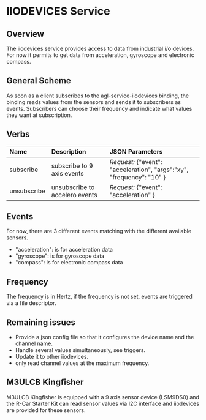 # IIODEVICES Service

## Overview

The iiodevices service provides access to data from industrial i/o devices.
For now it permits to get data from acceleration, gyroscope and electronic compass.

## General Scheme

As soon as a client subscribes to the agl-service-iiodevices binding,
the binding reads values from the sensors and sends it to subscribers as events.
Subscribers can choose their frequency and indicate what values they want at
subscription.

## Verbs

| Name               | Description                                 | JSON Parameters                                                   |
|:-------------------|:--------------------------------------------|:---------------------------------------------------------------   |
| subscribe          | subscribe to 9 axis events                  | *Request:* {"event": "acceleration", "args":"xy", "frequency": "10" }|
| unsubscribe        | unsubscribe to accelero events              | *Request:* {"event": "acceleration" } |

## Events

For now, there are 3 different events matching with the different available sensors.

* "acceleration": is for acceleration data
* "gyroscope": is for gyroscope data
* "compass": is for electronic compass data

## Frequency

The frequency is in Hertz, if the frequency is not set, events are triggered via a file descriptor.

## Remaining issues

- Provide a json config file so that it configures the device name and the channel name.
- Handle several values simultaneously, see triggers.
- Update it to other iiodevices.
- only read channel values at the maximum frequency.

## M3ULCB Kingfisher

M3ULCB Kingfisher is equipped with a 9 axis sensor device (LSM9DS0) and the R-Car Starter
Kit can read sensor values via I2C interface and iiodevices are provided for
these sensors.
